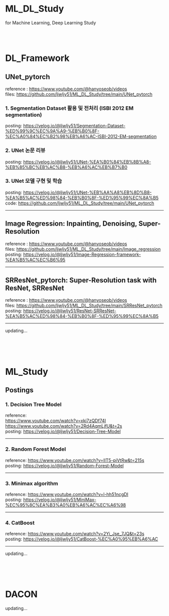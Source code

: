 # ML_DL_Study
for Machine Learning, Deep Learning Study
</br>
</br>

</br>

# DL_Framework

## UNet_pytorch
reference
: https://www.youtube.com/@hanyoseob/videos  
files: https://github.com/ljwljy51/ML_DL_Study/tree/main/UNet_pytorch

### 1. Segmentation Dataset 활용 및 전처리 (ISBI 2012 EM segmentation)
posting: https://velog.io/@ljwljy51/Segmentation-Dataset-%ED%99%9C%EC%9A%A9-%EB%B0%8F-%EC%A0%84%EC%B2%98%EB%A6%AC-ISBI-2012-EM-segmentation  

### 2. UNet 논문 리뷰
posting: https://velog.io/@ljwljy51/UNet-%EA%B0%84%EB%8B%A8-%EB%85%BC%EB%AC%B8-%EB%A6%AC%EB%B7%B0

### 3. UNet 모델 구현 및 학습
posting: https://velog.io/@ljwljy51/UNet-%EB%AA%A8%EB%8D%B8-%EA%B5%AC%ED%98%84-%EB%B0%8F-%ED%95%99%EC%8A%B5  
code: https://github.com/ljwljy51/ML_DL_Study/tree/main/UNet_pytorch

---
## Image Regression: Inpainting, Denoising, Super-Resolution

reference
: https://www.youtube.com/@hanyoseob/videos  
files: https://github.com/ljwljy51/ML_DL_Study/tree/main/Image_regression  
posting: https://velog.io/@ljwljy51/Image-Regression-framework-%EA%B5%AC%EC%B6%95

---

## SRResNet_pytorch: Super-Resolution task with ResNet, SRResNet

reference
: https://www.youtube.com/@hanyoseob/videos  
files: https://github.com/ljwljy51/ML_DL_Study/tree/main/SRResNet_pytorch  
posting: https://velog.io/@ljwljy51/ResNet-SRResNet-%EA%B5%AC%ED%98%84-%EB%B0%8F-%ED%95%99%EC%8A%B5

---
updating...


</br>
</br>
</br>

# ML_Study

## Postings
### 1. Decision Tree Model
reference:  
https://www.youtube.com/watch?v=xki7zQDf74I  
https://www.youtube.com/watch?v=2Rd4AqmLjfU&t=2s  
posting:
https://velog.io/@ljwljy51/Decision-Tree-Model


---
### 2. Random Forest Model

reference: https://www.youtube.com/watch?v=lIT5-piVtRw&t=215s  
posting: https://velog.io/@ljwljy51/Random-Forest-Model

---
### 3. Minimax algorithm

reference: https://www.youtube.com/watch?v=l-hh51ncgDI  
posting: https://velog.io/@ljwljy51/MiniMax-%EC%95%8C%EA%B3%A0%EB%A6%AC%EC%A6%98

---

### 4. CatBoost

reference: https://www.youtube.com/watch?v=2Yi_Jse_7JQ&t=23s  
posting: https://velog.io/@ljwljy51/CatBoost-%EC%A0%95%EB%A6%AC

---

updating...

</br>
</br>
</br>

# DACON
updating...
